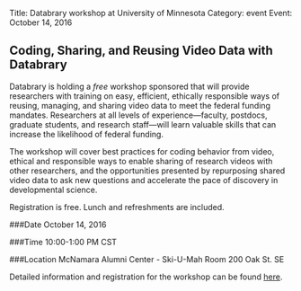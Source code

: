 Title: Databrary workshop at University of Minnesota
Category: event
Event: October 14, 2016

## Coding, Sharing, and Reusing Video Data with Databrary

Databrary is holding a *free* workshop sponsored that will provide researchers with training on easy, efficient, ethically responsible ways of reusing, managing, and sharing video data to meet the federal funding mandates. Researchers at all levels of experience—faculty, postdocs, graduate students, and research staff—will learn valuable skills that can increase the likelihood of federal funding.

The workshop will cover best practices for coding behavior from video, ethical and responsible ways to enable sharing of research videos with other researchers, and the opportunities presented by repurposing shared video data to ask new questions and accelerate the pace of discovery in developmental science. 

Registration is free. Lunch and refreshments are included. 

###Date
October 14, 2016

###Time
10:00-1:00 PM CST

###Location
McNamara Alumni Center - Ski-U-Mah Room
200 Oak St. SE

Detailed information and registration for the workshop can be found [here](http://goo.gl/forms/rhLBVAU5M6).
